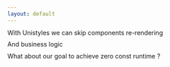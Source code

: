 ```yaml
---
layout: default
---
```


<p 
    v-motion
    :initial="{ opacity: 0, y: 150 }"
    :click-1="{ opacity: 1, y: 100, transition: { duration: 600, ease: 'easeOut' } }"
    :click-2="{ opacity: 0, y: 0, transition: { duration: 400, ease: 'easeIn' } }"
    class="font-geist text-5xl font-bold"
    style="line-height: 0.9"
>
    With Unistyles we can skip <span class="text-red-400/90">components</span> re-rendering
</p>

<p 
    v-motion
    :initial="{ opacity: 0, y: 50 }"
    :click-2="{ opacity: 1, y: 0, transition: { duration: 600, ease: 'easeOut' } }"
    :click-3="{ opacity: 0, y: -100, transition: { duration: 400, ease: 'easeIn' } }"
    class="font-geist text-5xl font-bold"
    style="line-height: 0.9"
>
    And <span class="text-yellow-500">business logic</span>
</p>

<p 
    v-motion
    :initial="{ opacity: 0, y: 50 }"
    :click-3="{ opacity: 1, y: -50, transition: { duration: 600, ease: 'easeOut' } }"
    class="font-geist text-5xl font-bold"
    style="line-height: 0.9"
>
    What about our goal to achieve <span class="text-green-500">zero const runtime </span>?
</p>


<!-- Click triggers -->
<div v-click class="absolute inset-0 pointer-events-none"></div>
<div v-click class="absolute inset-0 pointer-events-none"></div>
<div v-click class="absolute inset-0 pointer-events-none"></div>